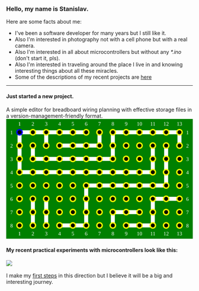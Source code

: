 ### Hello, my name is Stanislav.
Here are some facts about me:
- I've been a software developer for many years but I still like it.
- Also I'm interested in photography not with a cell phone but with a real camera.
- Also I'm interested in all about microcontrollers but without any *\*.ino* (don't start it, pls).
- Also I'm interested in traveling around the place I live in and knowing interesting things about all these miracles.
- Some of the descriptions of my recent projects are [here](https://github.com/K-S-K/CV/blob/main/README.md)

<hr>

#### Just started a new project.
A simple editor for breadboard wiring planning with effective storage files in a version-management-friendly format.<br>
![Demo Board](https://github.com/K-S-K/BreadBoardCad/blob/master/BBCAD.Doc/board-1.svg)

#### My recent practical experiments with microcontrollers look like this:<br>
![](https://github.com/K-S-K/ESP32-02-OLed-SSD1366/blob/master/docs/oled.gif)

I make my [first steps](https://github.com/K-S-K/ESP32-02-OLed-SSD1366/blob/master/docs/Ch01_LostBits.md) in this direction but I believe it will be a big and interesting journey.
